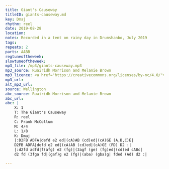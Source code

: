 ```yaml
---
title: Giant's Causeway
titleID: giants-causeway.md
key: Dmaj
rhythm: reel
date: 2019-08-28
location:
notes: Recorded in a tent on rainy day in Drumshanbo, July 2019
tags:
repeats: 2
parts: AABB
regtuneoftheweek:
slowtuneoftheweek:
mp3_file: /mp3/giants-causeway.mp3
mp3_source: Ruairidh Morrison and Melanie Brown
mp3_licence: <a href="https://creativecommons.org/licenses/by-nc/4.0/">CC-BY-NC-4.0</a>
mp3_url:
alt_mp3_url:
source: Wellington
abc_source: Ruairidh Morrison and Melanie Brown
abc_url:
abc: |
    X: 1
    T: The Giant's Causeway
    R: reel
    C: Frank McCollum
    M: 4/4
    L: 1/8
    K: Dmaj
    |:D2FB ADFA|defd e2 ed|(cA)AB (cd)ed|(cA)GE (A,B,C)E|
    D2FB ADFA|defd e2 ed|(cA)AB (cd)ed|(cA)GE (FD) D2 :|
    |:d2fd adfd|f(afg) e2 (fg)|(3agf (ge) (fg)ed|(cd)ed cABc|
    d2 fd (3fga fd|(gaf)g e2 (fg)|(aba) (gba)g| fded (Ad) d2 :|

---
```

